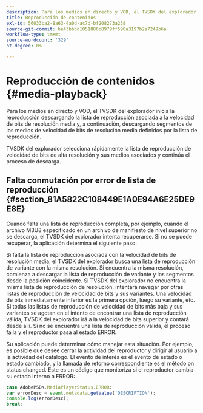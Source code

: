 ```yaml
---
description: Para los medios en directo y VOD, el TVSDK del explorador inicia la reproducción descargando la lista de reproducción asociada a la velocidad de bits de resolución media y, a continuación, descargando segmentos de los medios de velocidad de bits de resolución media definidos por la lista de reproducción.
title: Reproducción de contenidos
exl-id: 56033ca2-8a63-4a0d-ac7d-bf208273a238
source-git-commit: be43bbbd1051886c8979ff590a3197b2a7249b6a
workflow-type: tm+mt
source-wordcount: '329'
ht-degree: 0%

---
```


# Reproducción de contenidos {#media-playback}

Para los medios en directo y VOD, el TVSDK del explorador inicia la reproducción descargando la lista de reproducción asociada a la velocidad de bits de resolución media y, a continuación, descargando segmentos de los medios de velocidad de bits de resolución media definidos por la lista de reproducción.

TVSDK del explorador selecciona rápidamente la lista de reproducción de velocidad de bits de alta resolución y sus medios asociados y continúa el proceso de descarga.

## Falta conmutación por error de lista de reproducción {#section_81A5822C108449E1A0E94A6E25DE9E8E}

Cuando falta una lista de reproducción completa, por ejemplo, cuando el archivo M3U8 especificado en un archivo de manifiesto de nivel superior no se descarga, el TVSDK del explorador intenta recuperarse. Si no se puede recuperar, la aplicación determina el siguiente paso.

Si falta la lista de reproducción asociada con la velocidad de bits de resolución media, el TVSDK del explorador busca una lista de reproducción de variante con la misma resolución. Si encuentra la misma resolución, comienza a descargar la lista de reproducción de variante y los segmentos desde la posición coincidente. Si TVSDK del explorador no encuentra la misma lista de reproducción de resolución, intentará navegar por otras listas de reproducción de velocidad de bits y sus variantes. Una velocidad de bits inmediatamente inferior es la primera opción, luego su variante, etc. Si todas las listas de reproducción de velocidad de bits más baja y sus variantes se agotan en el intento de encontrar una lista de reproducción válida, TVSDK del explorador irá a la velocidad de bits superior y contará desde allí. Si no se encuentra una lista de reproducción válida, el proceso falla y el reproductor pasa al estado ERROR.

Su aplicación puede determinar cómo manejar esta situación. Por ejemplo, es posible que desee cerrar la actividad del reproductor y dirigir al usuario a la actividad del catálogo. El evento de interés es el evento de estado o estado cambiado, y la llamada de retorno correspondiente es el método on status changed. Este es un código que monitoriza si el reproductor cambia su estado interno a ERROR:

```js
case AdobePSDK.MediaPlayerStatus.ERROR:  
var errorDesc = event.metadata.getValue('DESCRIPTION'); 
console.log(errorDesc); 
break; 
```
